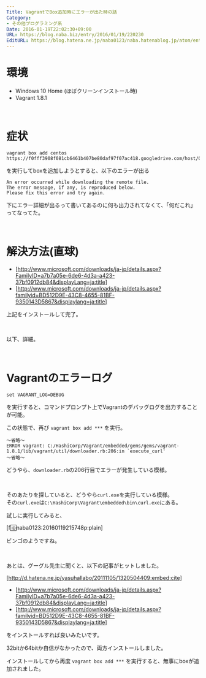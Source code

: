 ```yaml
---
Title: VagrantでBox追加時にエラーが出た時の話
Category:
- その他プログラミング系
Date: 2016-01-19T22:02:30+09:00
URL: https://blog.naba.biz/entry/2016/01/19/220230
EditURL: https://blog.hatena.ne.jp/naba0123/naba.hatenablog.jp/atom/entry/6653586347153699126
---
```


# 環境
* Windows 10 Home (ほぼクリーンインストール時)
* Vagrant 1.8.1

<br>

# 症状
```
vagrant box add centos https://f0fff3908f081cb6461b407be80daf97f07ac418.googledrive.com/host/0BwtuV7VyVTSkUG1PM3pCeDJ4dVE/centos7.box
```

を実行してboxを追加しようとすると、以下のエラーが出る

```
An error occurred while downloading the remote file.
The error message, if any, is reproduced below.
Please fix this error and try again.
```
下にエラー詳細が出るって書いてあるのに何も出力されてなくて、「何だこれ」ってなってた。

<br>

# 解決方法(直球)
* [http://www.microsoft.com/downloads/ja-jp/details.aspx?FamilyID=a7b7a05e-6de6-4d3a-a423-37bf0912db84&displayLang=ja:title]
* [http://www.microsoft.com/downloads/ja-jp/details.aspx?familyid=BD512D9E-43C8-4655-81BF-9350143D5867&displaylang=ja:title]

上記をインストールして完了。

<br>

以下、詳細。

<!-- more -->

<br>

# Vagrantのエラーログ

```
set VAGRANT_LOG=DEBUG
```
を実行すると、コマンドプロンプト上でVagrantのデバッグログを出力することが可能。

この状態で、再び ```vagrant box add ***``` を実行。

```
～省略～
ERROR vagrant: C:/HashiCorp/Vagrant/embedded/gems/gems/vagrant-1.8.1/lib/vagrant/util/downloader.rb:206:in `execute_curl'
～省略～

```
どうやら、```downloader.rb```の206行目でエラーが発生している模様。  

<br>

そのあたりを探していると、どうやら```curl.exe```を実行している模様。  
その```curl.exe```は```C:\HashiCorp\Vagrant\embedded\bin\curl.exe```にある。

試しに実行してみると、

[f:id:naba0123:20160119215748p:plain]

ビンゴのようですね。

<br>

あとは、グーグル先生に聞くと、以下の記事がヒットしました。

[http://d.hatena.ne.jp/yasuhallabo/20111105/1320504409:embed:cite]

* [http://www.microsoft.com/downloads/ja-jp/details.aspx?FamilyID=a7b7a05e-6de6-4d3a-a423-37bf0912db84&displayLang=ja:title]
* [http://www.microsoft.com/downloads/ja-jp/details.aspx?familyid=BD512D9E-43C8-4655-81BF-9350143D5867&displaylang=ja:title]

をインストールすれば良いみたいです。

32bitか64bitか自信がなかったので、両方インストールしました。

インストールしてから再度 ```vagrant box add ***``` を実行すると、無事にboxが追加されました。

<br>

